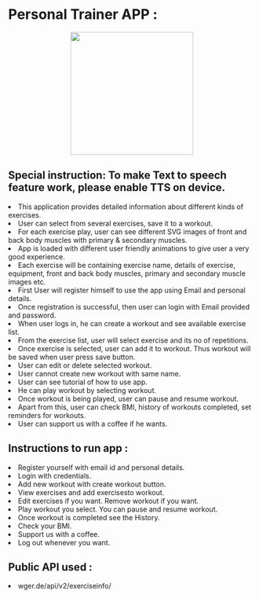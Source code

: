 <h1>
Personal Trainer APP :
</h1>
<p align="center">
<img src="https://github.com/Mansimran-Singh/Repo_GIFs/blob/master/Demo_Personal_Trainer_APP.gif?raw=true" width="250"/>
</p>
<h2>
Special instruction:
To make Text to speech feature work, please enable TTS on device.
</h2>

<body>

<li>This application provides detailed information about different kinds of exercises. </li>
<li>User can select from several exercises, save it to a workout.</li>
<li>For each exercise play, user can see different SVG images of front and back body muscles with primary & secondary muscles.</li>
<li>App is loaded with different user friendly animations to give user a very good experience. </li>
<li>Each exercise will be containing exercise name, details of exercise, equipment, front and back body muscles, primary and secondary muscle images etc.</li>
<li>First User will register himself to use the app using Email and personal details.</li>
<li>Once registration is successful, then user can login with Email provided and password.</li>
<li>When user logs in, he can create a workout and see available exercise list.</li>
<li>From the exercise list, user will select exercise and its no of repetitions.</li>
<li>Once exercise is selected, user can add it to workout. Thus workout will be saved when user press save button.</li>
<li>User can edit or delete selected workout.</li>
<li>User cannot create new workout with same name.</li>
<li>User can see tutorial of how to use app.</li>
<li>He can play workout by selecting workout.</li>
<li>Once workout is being played, user can pause and resume workout.</li>
<li>Apart from this, user can check BMI, history of workouts completed, set reminders for workouts.</li>
<li>User can support us with a coffee if he wants.</li>


<h2>
Instructions to run app :
</h2>
<li>Register yourself with email id and personal details.</li>
<li>Login with credentials.</li>
<li>Add new workout with create workout button.</li>
<li>View exercises and add exercisesto workout.</li>
<li>Edit exercises if you want. Remove workout if you want.</li>
<li>Play workout you select. You can pause and resume workout.</li>
<li>Once workout is completed see the History.</li>
<li>Check your BMI.</li>
<li>Support us with a coffee.</li>
<li>Log out whenever you want.</li>

<h2>
Public API used :
</h2>
<li>wger.de/api/v2/exerciseinfo/</li>
</body>
